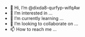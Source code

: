 - 👋 Hi, I’m @dixda8-qurfyp-wifqAw
- 👀 I’m interested in ...
- 🌱 I’m currently learning ...
- 💞️ I’m looking to collaborate on ...
- 📫 How to reach me ...

<!---
dixda8-qurfyp-wifqAw/dixda8-qurfyp-wifqAw is a ✨ special ✨ repository because its `README.md` (this file) appears on your GitHub profile.
You can click the Preview link to take a look at your changes.
--->
